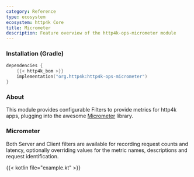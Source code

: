 ```yaml
---
category: Reference
type: ecosystem
ecosystem: http4k Core
title: Micrometer
description: Feature overview of the http4k-ops-micrometer module
---
```



### Installation (Gradle)

```kotlin
dependencies {
    {{< http4k_bom >}}
    implementation("org.http4k:http4k-ops-micrometer")
}
```

### About

This module provides configurable Filters to provide metrics for http4k apps, plugging into the awesome [Micrometer](http://micrometer.io/) library.

### Micrometer 

Both Server and Client filters are available for recording request counts and latency, optionally overriding values for the metric names, descriptions and request identification.

{{< kotlin file="example.kt" >}}
